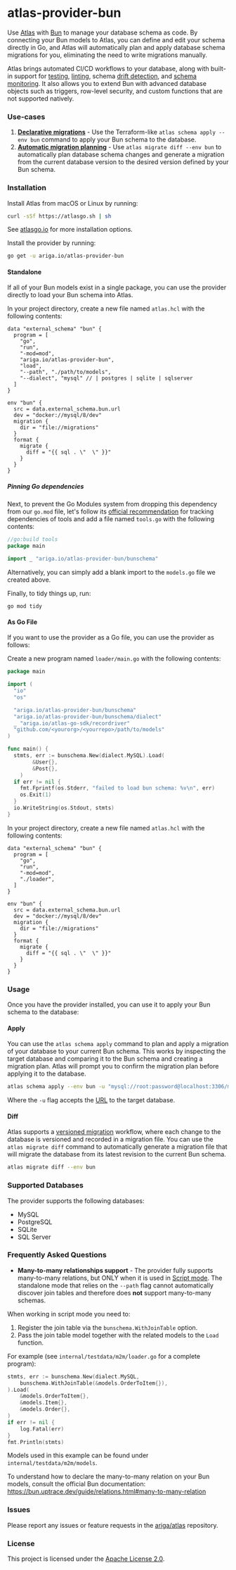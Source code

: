 # atlas-provider-bun

Use [Atlas](https://atlasgo.io/) with [Bun](https://bun.uptrace.dev/) to manage your database schema as code. By connecting your Bun models to Atlas,
you can define and edit your schema directly in Go, and Atlas will automatically plan and apply database schema migrations for you, eliminating
the need to write migrations manually.

Atlas brings automated CI/CD workflows to your database, along with built-in support for [testing](https://atlasgo.io/testing/schema), [linting](https://atlasgo.io/versioned/lint),
schema [drift detection](https://atlasgo.io/monitoring/drift-detection), and [schema monitoring](https://atlasgo.io/monitoring). It also allows you to extend Bun with advanced database
objects such as triggers, row-level security, and custom functions that are not supported natively.

### Use-cases
1. [**Declarative migrations**](https://atlasgo.io/declarative/apply) - Use the Terraform-like `atlas schema apply --env bun` command to apply your Bun schema to the database.
2. [**Automatic migration planning**](https://atlasgo.io/versioned/diff) - Use `atlas migrate diff --env bun` to automatically plan database schema changes and generate
   a migration from the current database version to the desired version defined by your Bun schema.


### Installation

Install Atlas from macOS or Linux by running:
```bash
curl -sSf https://atlasgo.sh | sh
```
See [atlasgo.io](https://atlasgo.io/getting-started#installation) for more installation options.

Install the provider by running:
```bash
go get -u ariga.io/atlas-provider-bun
``` 

#### Standalone 

If all of your Bun models exist in a single package, you can use the provider directly to load your Bun schema into Atlas.

In your project directory, create a new file named `atlas.hcl` with the following contents:

```hcl
data "external_schema" "bun" {
  program = [
    "go",
    "run",
    "-mod=mod",
    "ariga.io/atlas-provider-bun",
    "load",
    "--path", "./path/to/models",
    "--dialect", "mysql" // | postgres | sqlite | sqlserver
  ]
}

env "bun" {
  src = data.external_schema.bun.url
  dev = "docker://mysql/8/dev"
  migration {
    dir = "file://migrations"
  }
  format {
    migrate {
      diff = "{{ sql . \"  \" }}"
    }
  }
}
```

##### Pinning Go dependencies

Next, to prevent the Go Modules system from dropping this dependency from our `go.mod` file, let's
follow its [official recommendation](https://go.dev/wiki/Modules#how-can-i-track-tool-dependencies-for-a-module)
for tracking dependencies of tools and add a file named `tools.go` with the following contents:

```go title="tools.go"
//go:build tools
package main

import _ "ariga.io/atlas-provider-bun/bunschema"
```
Alternatively, you can simply add a blank import to the `models.go` file we created above.

Finally, to tidy things up, run:

```text
go mod tidy
```

#### As Go File

If you want to use the provider as a Go file, you can use the provider as follows:

Create a new program named `loader/main.go` with the following contents:

```go
package main

import (
  "io"
  "os"

  "ariga.io/atlas-provider-bun/bunschema"
  "ariga.io/atlas-provider-bun/bunschema/dialect"
  _ "ariga.io/atlas-go-sdk/recordriver"
  "github.com/<yourorg>/<yourrepo>/path/to/models"
)

func main() {
  stmts, err := bunschema.New(dialect.MySQL).Load(
		&User{},
		&Post{},
	)
  if err != nil {
    fmt.Fprintf(os.Stderr, "failed to load bun schema: %v\n", err)
    os.Exit(1)
  }
  io.WriteString(os.Stdout, stmts)
}
```

In your project directory, create a new file named `atlas.hcl` with the following contents:

```hcl
data "external_schema" "bun" {
  program = [
    "go",
    "run",
    "-mod=mod",
    "./loader",
  ]
}

env "bun" {
  src = data.external_schema.bun.url
  dev = "docker://mysql/8/dev"
  migration {
    dir = "file://migrations"
  }
  format {
    migrate {
      diff = "{{ sql . \"  \" }}"
    }
  }
}
```

### Usage

Once you have the provider installed, you can use it to apply your Bun schema to the database:

#### Apply

You can use the `atlas schema apply` command to plan and apply a migration of your database to
your current Bun schema. This works by inspecting the target database and comparing it to the
Bun schema and creating a migration plan. Atlas will prompt you to confirm the migration plan
before applying it to the database.

```bash
atlas schema apply --env bun -u "mysql://root:password@localhost:3306/mydb"
```
Where the `-u` flag accepts the [URL](https://atlasgo.io/concepts/url) to the
target database.

#### Diff

Atlas supports a [versioned migration](https://atlasgo.io/concepts/declarative-vs-versioned#versioned-migrations) 
workflow, where each change to the database is versioned and recorded in a migration file. You can use the
`atlas migrate diff` command to automatically generate a migration file that will migrate the database
from its latest revision to the current Bun schema.

```bash 
atlas migrate diff --env bun 
```

### Supported Databases

The provider supports the following databases:
* MySQL
* PostgreSQL
* SQLite
* SQL Server

### Frequently Asked Questions

- **Many-to-many relationships support** - The provider fully supports many-to-many relations, but ONLY when it is used in [Script mode](#as-go-file). The standalone mode that relies on the `--path` flag cannot automatically discover join tables and therefore does **not** support many-to-many schemas.

When working in script mode you need to:

1. Register the join table via the `bunschema.WithJoinTable` option.
2. Pass the join table model together with the related models to the `Load` function.

For example (see `internal/testdata/m2m/loader.go` for a complete program):

```go
stmts, err := bunschema.New(dialect.MySQL,
    bunschema.WithJoinTable(&models.OrderToItem{}),
).Load(
    &models.OrderToItem{},
    &models.Item{},
    &models.Order{},
)
if err != nil {
    log.Fatal(err)
}
fmt.Println(stmts)
```

Models used in this example can be found under `internal/testdata/m2m/models`.

To understand how to declare the many-to-many relation on your Bun models, consult the official Bun documentation: <https://bun.uptrace.dev/guide/relations.html#many-to-many-relation>

### Issues

Please report any issues or feature requests in the [ariga/atlas](https://github.com/ariga/atlas/issues) repository.

### License

This project is licensed under the [Apache License 2.0](LICENSE).